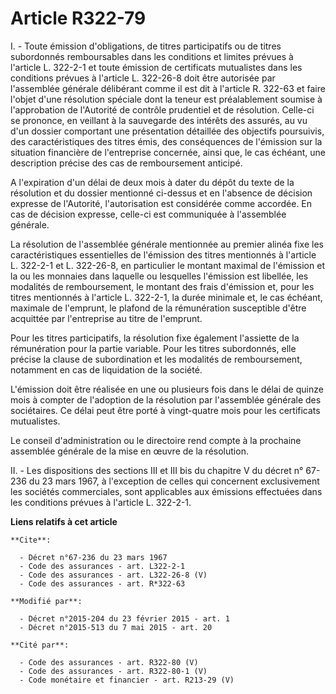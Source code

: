 # Article R322-79

I. - Toute émission d'obligations, de titres participatifs ou de titres subordonnés remboursables dans les conditions et
limites prévues à l'article L. 322-2-1 et toute émission de certificats mutualistes dans les conditions prévues à l'article
L. 322-26-8 doit être autorisée par l'assemblée générale délibérant comme il est dit à l'article R. 322-63 et faire l'objet
d'une résolution spéciale dont la teneur est préalablement soumise à l'approbation de l'Autorité de contrôle prudentiel et de
résolution. Celle-ci se prononce, en veillant à la sauvegarde des intérêts des assurés, au vu d'un dossier comportant une
présentation détaillée des objectifs poursuivis, des caractéristiques des titres émis, des conséquences de l'émission sur la
situation financière de l'entreprise concernée, ainsi que, le cas échéant, une description précise des cas de remboursement
anticipé. 

A l'expiration d'un délai de deux mois à dater du dépôt du texte de la résolution et du dossier mentionné ci-dessus et en
l'absence de décision expresse de l'Autorité, l'autorisation est considérée comme accordée. En cas de décision expresse,
celle-ci est communiquée à l'assemblée générale. 

La résolution de l'assemblée générale mentionnée au premier alinéa fixe les caractéristiques essentielles de l'émission des
titres mentionnés à l'article L. 322-2-1 et L. 322-26-8, en particulier le montant maximal de l'émission et la ou les
monnaies dans laquelle ou lesquelles l'émission est libellée, les modalités de remboursement, le montant des frais d'émission
et, pour les titres mentionnés à l'article L. 322-2-1, la durée minimale et, le cas échéant, maximale de l'emprunt, le
plafond de la rémunération susceptible d'être acquittée par l'entreprise au titre de l'emprunt. 

Pour les titres participatifs, la résolution fixe également l'assiette de la rémunération pour la partie variable. Pour les
titres subordonnés, elle précise la clause de subordination et les modalités de remboursement, notamment en cas de
liquidation de la société. 

L'émission doit être réalisée en une ou plusieurs fois dans le délai de quinze mois à compter de l'adoption de la résolution
par l'assemblée générale des sociétaires. Ce délai peut être porté à vingt-quatre mois pour les certificats mutualistes. 

Le conseil d'administration ou le directoire rend compte à la prochaine assemblée générale de la mise en œuvre de la
résolution.

II. - Les dispositions des sections III et III bis du chapitre V du décret n° 67-236 du 23 mars 1967, à l'exception de celles
qui concernent exclusivement les sociétés commerciales, sont applicables aux émissions effectuées dans les conditions prévues
à l'article L. 322-2-1.

**Liens relatifs à cet article**

	**Cite**:

	  - Décret n°67-236 du 23 mars 1967
	  - Code des assurances - art. L322-2-1
	  - Code des assurances - art. L322-26-8 (V)
	  - Code des assurances - art. R*322-63

	**Modifié par**:

	  - Décret n°2015-204 du 23 février 2015 - art. 1
	  - Décret n°2015-513 du 7 mai 2015 - art. 20

	**Cité par**:

	  - Code des assurances - art. R322-80 (V)
	  - Code des assurances - art. R322-80-1 (V)
	  - Code monétaire et financier - art. R213-29 (V)

